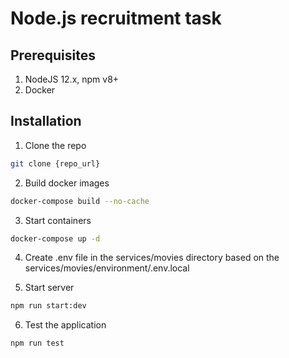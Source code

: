 # Node.js recruitment task

## Prerequisites

1. NodeJS 12.x, npm v8+
2. Docker

## Installation

1. Clone the repo
```bash
git clone {repo_url}
```

2. Build docker images
```bash
docker-compose build --no-cache
```

3. Start containers
```bash
docker-compose up -d
```

4. Create .env file in the services/movies directory based on the services/movies/environment/.env.local

5. Start server
```bash
npm run start:dev
```

6. Test the application
```bash
npm run test
```